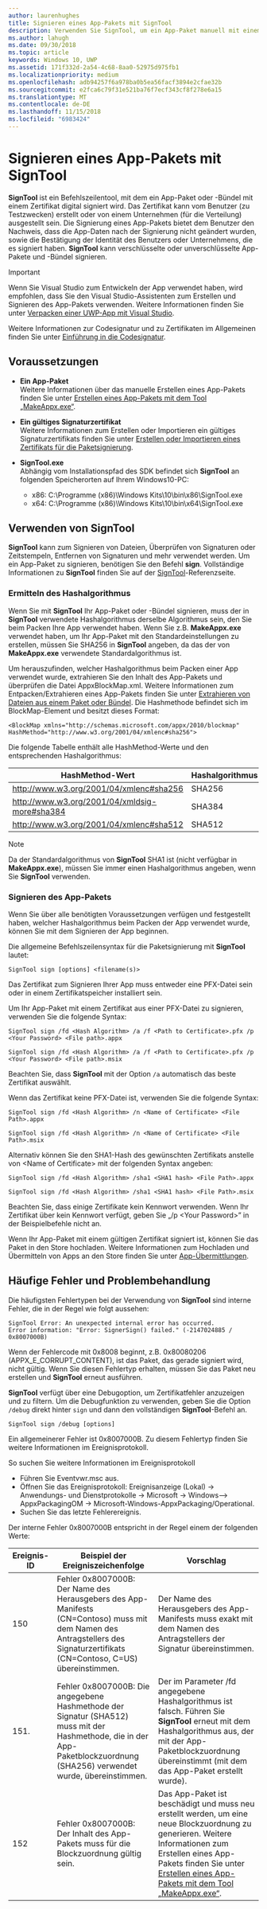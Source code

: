 ```yaml
---
author: laurenhughes
title: Signieren eines App-Pakets mit SignTool
description: Verwenden Sie SignTool, um ein App-Paket manuell mit einem Zertifikat zu signieren.
ms.author: lahugh
ms.date: 09/30/2018
ms.topic: article
keywords: Windows 10, UWP
ms.assetid: 171f332d-2a54-4c68-8aa0-52975d975fb1
ms.localizationpriority: medium
ms.openlocfilehash: adb94257f6a978ba0b5ea56facf3894e2cfae32b
ms.sourcegitcommit: e2fca6c79f31e521ba76f7ecf343cf8f278e6a15
ms.translationtype: MT
ms.contentlocale: de-DE
ms.lasthandoff: 11/15/2018
ms.locfileid: "6983424"
---
```

# <a name="sign-an-app-package-using-signtool"></a>Signieren eines App-Pakets mit SignTool


**SignTool** ist ein Befehlszeilentool, mit dem ein App-Paket oder -Bündel mit einem Zertifikat digital signiert wird. Das Zertifikat kann vom Benutzer (zu Testzwecken) erstellt oder von einem Unternehmen (für die Verteilung) ausgestellt sein. Die Signierung eines App-Pakets bietet dem Benutzer den Nachweis, dass die App-Daten nach der Signierung nicht geändert wurden, sowie die Bestätigung der Identität des Benutzers oder Unternehmens, die es signiert haben. **SignTool** kann verschlüsselte oder unverschlüsselte App-Pakete und -Bündel signieren.

> [!IMPORTANT] 
> Wenn Sie Visual Studio zum Entwickeln der App verwendet haben, wird empfohlen, dass Sie den Visual Studio-Assistenten zum Erstellen und Signieren des App-Pakets verwenden. Weitere Informationen finden Sie unter [Verpacken einer UWP-App mit Visual Studio](https://msdn.microsoft.com/windows/uwp/packaging/packaging-uwp-apps).

Weitere Informationen zur Codesignatur und zu Zertifikaten im Allgemeinen finden Sie unter [Einführung in die Codesignatur](https://msdn.microsoft.com/library/windows/desktop/aa380259.aspx#introduction_to_code_signing).

## <a name="prerequisites"></a>Voraussetzungen
- **Ein App-Paket**  
    Weitere Informationen über das manuelle Erstellen eines App-Pakets finden Sie unter [Erstellen eines App-Pakets mit dem Tool „MakeAppx.exe“](https://msdn.microsoft.com/windows/uwp/packaging/create-app-package-with-makeappx-tool). 

- **Ein gültiges Signaturzertifikat**  
    Weitere Informationen zum Erstellen oder Importieren ein gültiges Signaturzertifikats finden Sie unter [Erstellen oder Importieren eines Zertifikats für die Paketsignierung](https://msdn.microsoft.com/windows/uwp/packaging/create-certificate-package-signing).

- **SignTool.exe**  
    Abhängig vom Installationspfad des SDK befindet sich **SignTool** an folgenden Speicherorten auf Ihrem Windows10-PC:
    - x86: C:\Programme (x86)\Windows Kits\10\bin\x86\SignTool.exe
    - x64: C:\Programme (x86)\Windows Kits\10\bin\x64\SignTool.exe

## <a name="using-signtool"></a>Verwenden von SignTool

**SignTool** kann zum Signieren von Dateien, Überprüfen von Signaturen oder Zeitstempeln, Entfernen von Signaturen und mehr verwendet werden. Um ein App-Paket zu signieren, benötigen Sie den Befehl **sign**. Vollständige Informationen zu **SignTool** finden Sie auf der [SignTool](https://msdn.microsoft.com/library/windows/desktop/aa387764.aspx)-Referenzseite. 

### <a name="determine-the-hash-algorithm"></a>Ermitteln des Hashalgorithmus
Wenn Sie mit **SignTool** Ihr App-Paket oder -Bündel signieren, muss der in **SignTool** verwendete Hashalgorithmus derselbe Algorithmus sein, den Sie beim Packen Ihre App verwendet haben. Wenn Sie z.B. **MakeAppx.exe** verwendet haben, um Ihr App-Paket mit den Standardeinstellungen zu erstellen, müssen Sie SHA256 in **SignTool** angeben, da das der von **MakeAppx.exe** verwendete Standardalgorithmus ist.

Um herauszufinden, welcher Hashalgorithmus beim Packen einer App verwendet wurde, extrahieren Sie den Inhalt des App-Pakets und überprüfen die Datei AppxBlockMap.xml. Weitere Informationen zum Entpacken/Extrahieren eines App-Pakets finden Sie unter [Extrahieren von Dateien aus einem Paket oder Bündel](https://msdn.microsoft.com/windows/uwp/packaging/create-app-package-with-makeappx-tool#extract-files-from-a-package-or-bundle). Die Hashmethode befindet sich im BlockMap-Element und besitzt dieses Format:
```
<BlockMap xmlns="http://schemas.microsoft.com/appx/2010/blockmap" 
HashMethod="http://www.w3.org/2001/04/xmlenc#sha256">
```

Die folgende Tabelle enthält alle HashMethod-Werte und den entsprechenden Hashalgorithmus:


| HashMethod-Wert                              | Hashalgorithmus |
|-----------------------------------------------|----------------|
| http://www.w3.org/2001/04/xmlenc#sha256       | SHA256         |
| http://www.w3.org/2001/04/xmldsig-more#sha384 | SHA384         |
| http://www.w3.org/2001/04/xmlenc#sha512       | SHA512         |

> [!NOTE]
> Da der Standardalgorithmus von **SignTool** SHA1 ist (nicht verfügbar in **MakeAppx.exe**), müssen Sie immer einen Hashalgorithmus angeben, wenn Sie **SignTool** verwenden.

### <a name="sign-the-app-package"></a>Signieren des App-Pakets

Wenn Sie über alle benötigten Voraussetzungen verfügen und festgestellt haben, welcher Hashalgorithmus beim Packen der App verwendet wurde, können Sie mit dem Signieren der App beginnen. 

Die allgemeine Befehlszeilensyntax für die Paketsignierung mit **SignTool** lautet:
```
SignTool sign [options] <filename(s)>
```

Das Zertifikat zum Signieren Ihrer App muss entweder eine PFX-Datei sein oder in einem Zertifikatspeicher installiert sein.

Um Ihr App-Paket mit einem Zertifikat aus einer PFX-Datei zu signieren, verwenden Sie die folgende Syntax:
```
SignTool sign /fd <Hash Algorithm> /a /f <Path to Certificate>.pfx /p <Your Password> <File path>.appx
```
```
SignTool sign /fd <Hash Algorithm> /a /f <Path to Certificate>.pfx /p <Your Password> <File path>.msix
```
Beachten Sie, dass **SignTool** mit der Option `/a` automatisch das beste Zertifikat auswählt.

Wenn das Zertifikat keine PFX-Datei ist, verwenden Sie die folgende Syntax:
```
SignTool sign /fd <Hash Algorithm> /n <Name of Certificate> <File Path>.appx
```
```
SignTool sign /fd <Hash Algorithm> /n <Name of Certificate> <File Path>.msix
```

Alternativ können Sie den SHA1-Hash des gewünschten Zertifikats anstelle von &lt;Name of Certificate&gt; mit der folgenden Syntax angeben:
```
SignTool sign /fd <Hash Algorithm> /sha1 <SHA1 hash> <File Path>.appx
```
```
SignTool sign /fd <Hash Algorithm> /sha1 <SHA1 hash> <File Path>.msix
```

Beachten Sie, dass einige Zertifikate kein Kennwort verwenden. Wenn Ihr Zertifikat über kein Kennwort verfügt, geben Sie „/p &lt;Your Password&gt;” in der Beispielbefehle nicht an.

Wenn Ihr App-Paket mit einem gültigen Zertifikat signiert ist, können Sie das Paket in den Store hochladen. Weitere Informationen zum Hochladen und Übermitteln von Apps an den Store finden Sie unter [App-Übermittlungen](https://msdn.microsoft.com/windows/uwp/publish/app-submissions).

## <a name="common-errors-and-troubleshooting"></a>Häufige Fehler und Problembehandlung
Die häufigsten Fehlertypen bei der Verwendung von **SignTool** sind interne Fehler, die in der Regel wie folgt aussehen:

```
SignTool Error: An unexpected internal error has occurred.
Error information: "Error: SignerSign() failed." (-2147024885 / 0x8007000B) 
```

Wenn der Fehlercode mit 0x8008 beginnt, z.B. 0x80080206 (APPX_E_CORRUPT_CONTENT), ist das Paket, das gerade signiert wird, nicht gültig. Wenn Sie diesen Fehlertyp erhalten, müssen Sie das Paket neu erstellen und **SignTool** erneut ausführen.

**SignTool** verfügt über eine Debugoption, um Zertifikatfehler anzuzeigen und zu filtern. Um die Debugfunktion zu verwenden, geben Sie die Option `/debug` direkt hinter `sign` und dann den vollständigen **SignTool**-Befehl an.
```
SignTool sign /debug [options]
``` 

Ein allgemeinerer Fehler ist 0x8007000B. Zu diesem Fehlertyp finden Sie weitere Informationen im Ereignisprotokoll.
 
So suchen Sie weitere Informationen im Ereignisprotokoll
- Führen Sie Eventvwr.msc aus.
- Öffnen Sie das Ereignisprotokoll: Ereignisanzeige (Lokal) -> Anwendungs- und Dienstprotokolle -> Microsoft -> Windows--> AppxPackagingOM -> Microsoft-Windows-AppxPackaging/Operational.
- Suchen Sie das letzte Fehlerereignis.

Der interne Fehler 0x8007000B entspricht in der Regel einem der folgenden Werte:

| **Ereignis-ID** | **Beispiel der Ereigniszeichenfolge** | **Vorschlag** |
|--------------|--------------------------|----------------|
| 150          | Fehler 0x8007000B: Der Name des Herausgebers des App-Manifests (CN=Contoso) muss mit dem Namen des Antragstellers des Signaturzertifikats (CN=Contoso, C=US) übereinstimmen. | Der Name des Herausgebers des App-Manifests muss exakt mit dem Namen des Antragstellers der Signatur übereinstimmen.               |
| 151.          | Fehler 0x8007000B: Die angegebene Hashmethode der Signatur (SHA512) muss mit der Hashmethode, die in der App-Paketblockzuordnung (SHA256) verwendet wurde, übereinstimmen.     | Der im Parameter /fd angegebene Hashalgorithmus ist falsch. Führen Sie **SignTool** erneut mit dem Hashalgorithmus aus, der mit der App-Paketblockzuordnung übereinstimmt (mit dem das App-Paket erstellt wurde).  |
| 152          | Fehler 0x8007000B: Der Inhalt des App-Pakets muss für die Blockzuordnung gültig sein.                                                           | Das App-Paket ist beschädigt und muss neu erstellt werden, um eine neue Blockzuordnung zu generieren. Weitere Informationen zum Erstellen eines App-Pakets finden Sie unter [Erstellen eines App-Pakets mit dem Tool „MakeAppx.exe“](https://msdn.microsoft.com/windows/uwp/packaging/create-app-package-with-makeappx-tool). |